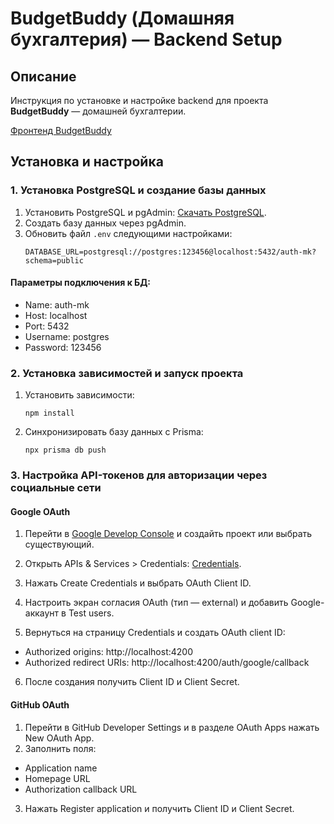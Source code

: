 # BudgetBuddy (Домашняя бухгалтерия) — Backend Setup

## Описание

Инструкция по установке и настройке backend для проекта **BudgetBuddy** — домашней бухгалтерии.

[Фронтенд BudgetBuddy](https://github.com/Rorrian/Accounting)

## Установка и настройка

### 1. Установка PostgreSQL и создание базы данных

1. Установить PostgreSQL и pgAdmin: [Скачать PostgreSQL](https://www.enterprisedb.com/downloads/postgres-postgresql-downloads).
2. Создать базу данных через pgAdmin.
3. Обновить файл `.env` следующими настройками:
   ```plaintext
   DATABASE_URL=postgresql://postgres:123456@localhost:5432/auth-mk?schema=public
   ```

#### Параметры подключения к БД:

- Name: auth-mk
- Host: localhost
- Port: 5432
- Username: postgres
- Password: 123456

### 2. Установка зависимостей и запуск проекта

1. Установить зависимости:
   ```plaintext
   npm install
   ```
2. Синхронизировать базу данных с Prisma:
   ```plaintext
   npx prisma db push
   ```

### 3. Настройка API-токенов для авторизации через социальные сети

#### Google OAuth

1. Перейти в [Google Develop Console](https://console.cloud.google.com/) и создайть проект или выбрать существующий.

2. Открыть APIs & Services > Credentials: [Credentials](https://console.cloud.google.com/apis/dashboard).

3. Нажать Create Credentials и выбрать OAuth Client ID.

4. Настроить экран согласия OAuth (тип — external) и добавить Google-аккаунт в Test users.

5. Вернуться на страницу Credentials и создать OAuth client ID:

- Authorized origins: http://localhost:4200
- Authorized redirect URIs: http://localhost:4200/auth/google/callback

6. После создания получить Client ID и Client Secret.

#### GitHub OAuth

1. Перейти в GitHub Developer Settings и в разделе OAuth Apps нажать New OAuth App.
2. Заполнить поля:

- Application name
- Homepage URL
- Authorization callback URL

3. Нажать Register application и получить Client ID и Client Secret.
